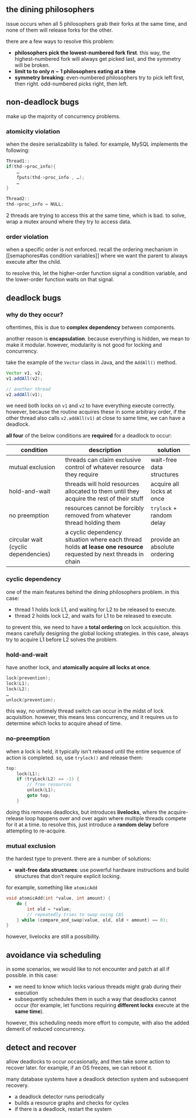 ## the dining philosophers
issue occurs when all 5 philosophers grab their forks at the same time, and none of them will release forks for the other.

there are a few ways to resolve this problem:
- **philosophers pick the lowest-numbered fork first**. this way, the highest-numbered fork will always get picked last, and the symmetry will be broken.
- **limit to to only $n - 1$ philosophers eating at a time**
- **symmetry breaking**: even-numbered philosophers try to pick left first, then right. odd-numbered picks right, then left.

## non-deadlock bugs
make up the majority of concurrency problems.
### atomicity violation
when the desire serializability is failed. for example, MySQL implements the following:

```c
Thread1::
if(thd->proc_info){
	…
	fputs(thd->proc_info , …);
	…
}

Thread2::
thd->proc_info = NULL;
```

2 threads are trying to access this at the same time, which is bad. to solve, wrap a mutex around where they try to access data.
### order violation
when a specific order is not enforced. recall the ordering mechanism in [[semaphores#as condition variables]] where we want the parent to always execute after the child.

to resolve this, let the higher-order function signal a condition variable, and the lower-order function waits on that signal. 
## deadlock bugs
### why do they occur?
oftentimes, this is due to **complex dependency** between components.

another reason is **encapsulation**. because everything is hidden, we mean to make it modular. however, modularity is not good for locking and concurrency.

take the example of the `Vector` class in Java, and the `AddAll()` method.

```java
Vector v1, v2;
v1.addAll(v2);

// another thread
v2.addAll(v1);
```

we need both locks on `v1` and `v2` to have everything execute correctly. however, because the routine acquires these in some arbitrary order, if the other thread also calls `v2.addAll(v1)` at close to same time, we can have a deadlock.

**all four** of the below conditions are **required** for a deadlock to occur:

| condition                           | description                                                                                                        | solution                     |
| ----------------------------------- | ------------------------------------------------------------------------------------------------------------------ | ---------------------------- |
| mutual exclusion                    | threads can claim exclusive control of whatever resource they require                                              | wait-free data structures    |
| hold-and-wait                       | threads will hold resources allocated to them until they acquire the rest of their stuff                           | acquire all locks at once    |
| no preemption                       | resources cannot be forcibly removed from whatever thread holding them                                             | `trylock` + random delay     |
| circular wait (cyclic dependencies) | a cyclic dependency situation where each thread holds **at lease one resource** requested by next threads in chain | provide an absolute ordering |
### cyclic dependency
one of the main features behind the dining philosophers problem. in this case:
- thread 1 holds lock L1, and waiting for L2 to be released to execute.
- thread 2 holds lock L2, and waits for L1 to be released to execute.

to prevent this, we need to have a **total ordering** on lock acquisition. this means carefully designing the global locking strategies. in this case, always try to acquire L1 before L2 solves the problem.

### hold-and-wait
have another lock, and **atomically acquire all locks at once**.

```c
lock(prevention);
lock(L1);
lock(L2);
…
unlock(prevention);
```

this way, no untimely thread switch can occur in the midst of lock acquisition. however, this means less concurrency, and it requires us to determine which locks to acquire ahead of time.
### no-preemption
when a lock is held, it typically isn't released until the entire sequence of action is completed. so, use `trylock()` and release them:

```c
top:
	lock(L1);
	if (tryLock(L2) == -1) {
		// free resources
		unlock(L1);
		goto top;
	}
```

doing this removes deadlocks, but introduces **livelocks**, where the acquire-release loop happens over and over again where multiple threads compete for it at a time. to resolve this, just introduce a **random delay** before attempting to re-acquire.
### mutual exclusion
the hardest type to prevent. there are a number of solutions:
- **wait-free data structures**: use powerful hardware instructions and build structures that don't require explicit locking.

for example, something like `atomicAdd`

```c
void atomicAdd(int *value, int amount) {
	do {
		int old = *value;
		// repeatedly tries to swap using CAS
	} while (compare_and_swap(value, old, old + amount) == 0);
}
```

however, livelocks are still a possibility.

## avoidance via scheduling
in some scenarios, we would like to not encounter and patch at all if possible. in this case:
- we need to know which locks various threads might grab during their execution
- subsequently schedules them in such a way that deadlocks cannot occur (for example, let functions requiring **different locks** execute at the **same time**).

however, this scheduling needs more effort to compute, with also the added demerit of reduced concurrency.

## detect and recover
allow deadlocks to occur occasionally, and then take some action to recover later. for example, if an OS freezes, we can reboot it.

many database systems have a deadlock detection system and subsequent recovery.
- a deadlock detector runs periodically
- builds a resource graphs and checks for cycles
- if there is a deadlock, restart the system